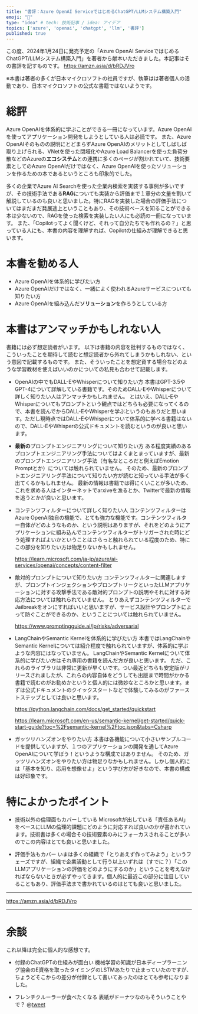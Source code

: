 ```yaml
---
title: "書評：Azure OpenAI ServiceではじめるChatGPT/LLMシステム構築入門"
emoji: "📘"
type: "idea" # tech: 技術記事 / idea: アイデア
topics: ['azure', 'openai', 'chatgpt', 'llm', '書評']
published: true
---
```


この度、2024年1月24日に発売予定の「Azure OpenAI ServiceではじめるChatGPT/LLMシステム構築入門」を著者から献本いただきました。本記事はその書評を記すものです。
https://amzn.asia/d/bRDJVro

※本書は著者の多くが日本マイクロソフトの社員ですが、執筆はは著者個人の活動であり、日本マイクロソフトの公式な書籍ではないようです。

# 総評
Azure OpenAIを体系的に学ぶことができる一冊になっています。Azure OpenAIを使ってアプリケーション開発をしようとしている人は必読です。
また、Azure OpenAIそのものの説明にとどまらずAzure OpenAIのメリットとしてしばしば取り上げられる、VNetを使った閉域化やAzure Load Balancerを使った負荷分散などのAzureの**エコシステム**との連携に多くのページが割かれていて、技術要素としてのAzure OpenAIだけではなく、Azure OpenAIを使ったソリューションを作るための本であるというところも印象的でした。

多くの企業でAzure AI Searchを使った企業内検索を実装する事例が多いですが、その技術手法である**RAG**についても実装から評価まで１章分の文量を割いて解説しているのも良いと思いました。特にRAGを実装した場合の評価手法についてはまだまだ発展途上ということもあり、その技術ベースを知ることができる本は少ないので、RAGを使った検索を実装したい人にも必読の一冊になっています。
また、「Copilotってよく聞くけど、それって自分たちでも作れるの？」と思っている人にも、本書の内容を理解すれば、Copilotの仕組みが理解できると思います。

# 本書を勧める人
- Azure OpenAIを体系的に学びたい方
- Azure OpenAIだけではなく、一緒によく使われるAzureサービスについても知りたい方
- Azure OpenAIを組み込んだ**ソリューション**を作ろうとしている方

# 本書はアンマッチかもしれない人
書籍には必ず想定読者がいます。
以下は書籍の内容を批判するものではなく、こういったことを期待して読むと想定読者から外れてしまうかもしれない、という意図で記載するものです。
また、そういったことを想定資する場合などのような学習教材を使えばいいのかについての私見も合わせて記載します。

- OpenAIの中でもDALL-EやWhisperについて知りたい方
    本書はGPT-3.5やGPT-4について詳解している書籍です。そのためDALL-EやWhisperについて詳しく知りたい人はアンマッチかもしれません。
    とはいえ、DALL-EやWhisperについてもプロンプトという観点ではどちらも必要になってくるので、本書を読んでからDALL-EやWhisperを学ぶというのもありだと思います。ただし現時点ではDALL-EやWhisperについて体系的に学べる書籍はないので、DALL-EやWhisperの公式ドキュメントを読むというのが良いと思います。

- **最新の**プロンプトエンジニアリングについて知りたい方
    ある程度実績のあるプロンプトエンジニアリング手法についてはよくまとまっていますが、最新のプロンプトエンジニアリング手法（有名なところだと例えばEmotion Promptとか）については触れられていません。
    そのため、最新のプロンプトエンジニアリング手法について知りたい方が読むと知っている手法が多く出てくるかもしれません。
    最新の情報は書籍では得にくいことが多いため、これを求める人はインターネットでarxiveを漁るとか、Twitterで最新の情報を追うとかが良いと思います。

- コンテンツフィルターについて詳しく知りたい人
    コンテンツフィルターはAzure OpenAI独自の機能で、とても強力な機能です。コンテンツフィルター自体がどのようなものか、という説明はありますが、それをどのようにアプリケーションに組み込んでコンテンツフィルターがトリガーされた時にどう処理すればよいかということはさらっと触れられている程度のため、特にこの部分を知りたい方は物足りないかもしれません。

    https://learn.microsoft.com/ja-jp/azure/ai-services/openai/concepts/content-filter

- 敵対的プロンプトについて知りたい方
    コンテンツフィルターに関連しますが、プロンプトインジェクションやプロンプトリークといったLLMアプリケーションに対する攻撃手法である敵対的プロンプトの説明やそれに対する対応方法については触れられていません。
    とりあえずコンテンツフィルターでJailbreakをオンにすればいいと思いますが、サービス設計やプロンプトによって防ぐことができるのか、ということについては触れられていません。

    https://www.promptingguide.ai/jp/risks/adversarial

- LangChainやSemantic Kernelを体系的に学びたい方
    本書ではLangChainやSemantic Kernelについては紹介程度で触れられていますが、体系的に学ぶような内容にはなっていません。
    LangChainやSemantic Kernelについて体系的に学びたい方はそれ専用の書籍を読んだ方が良いと思います。
    ただ、これらのライブラリは非常に更新が早くいです。つい最近どちらも安定版がリリースされましたが、これらの内容自体をどうしても出版まで時間がかかる書籍で読むのがお勧めかというと個人的には微妙なところかと思います。まずは公式ドキュメントのクイックスタートなどで体験してみるのがファーストステップとしては良いと思います。

    https://python.langchain.com/docs/get_started/quickstart

    https://learn.microsoft.com/en-us/semantic-kernel/get-started/quick-start-guide?toc=%2Fsemantic-kernel%2Ftoc.json&tabs=Csharp

- ガッツリハンズオンをやりたい方
    本書は各機能について小さいサンプルコードを提供していますが、１つのアプリケーションの開発を通してAzure OpenAIについて学ぼう！というような構成ではありません。
    そのため、ガッツリハンズオンをやりたい方は物足りなかもしれません。しかし個人的には「基本を知り、応用を想像せよ」という学び方が好きなので、本書の構成は好印象です。


# 特によかったポイント
- 技術以外の倫理面もカバーしている
    Microsoftが出している「責任あるAI」をベースにLLMの倫理的課題にどのように対応すれば良いのかが書かれています。技術書は多くの場合その技術要素のみにフォーカスされることが多いのでこの内容はとても良いと思いました。

- 評価手法もカバー
    いまは多くの組織で「とりあえず作ってみよう」というフェーズですが、組織で企業活動として行う以上いずれは（すでに？）「このLLMアプリケーションの評価をどのようにするのか」ということを考えなければならないときが必ずやってきます。個人的に最近この部分に注目していることもあり、評価手法まで書かれているのはとても良いと思いました。

----
https://amzn.asia/d/bRDJVro

----

# 余談
これ以降は完全に個人的な感想です。
- 付録のChatGPTの仕組みが面白い
    機械学習の知識が日本ディープラーニング協会のE資格を取ったタイミングのLSTMあたりで止まっていたのですが、ちょうどそこからの差分が付録として書いてあったのはとても参考になりました。

- フレンチクルーラーが食べたくなる
    表紙がドーナツなのもそういうことやで？
@[tweet](https://twitter.com/corpdesign_TN/status/1672118213776388101)


